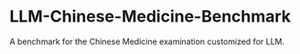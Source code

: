 # LLM-Chinese-Medicine-Benchmark
A benchmark for the Chinese Medicine examination customized for LLM.
